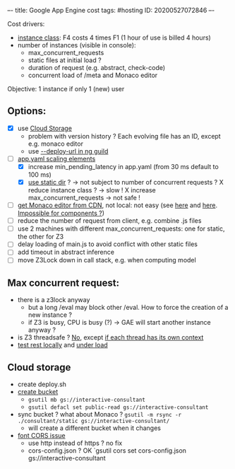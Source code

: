 –-
title: Google App Engine cost
tags: #hosting
   ID: 20200527072846
–-

Cost drivers:
* [instance class](https://cloud.google.com/appengine/docs/standard): F4 costs 4 times F1 (1 hour of use is billed 4 hours)
* number of instances (visible in console):
    * max_concurrent_requests
    * static files at initial load ?
    * duration of request (e.g. abstract, check-code)
    * concurrent load of /meta and Monaco editor

Objective: 1 instance if only 1 (new) user

## Options:
- [x] use [Cloud Storage](https://cloud.google.com/appengine/docs/standard/python3/serving-static-files)
    - problem with version history ?  Each evolving file has an ID, except e.g. monaco editor
    - use [--deploy-url in ng guild](https://stackoverflow.com/questions/46613816/how-to-deploy-angular-4-front-end-to-cdn)
- [ ] [app.yaml scaling elements](https://cloud.google.com/appengine/docs/standard/python3/config/appref#scaling_elements)
    - [x] increase min_pending_latency in app.yaml (from 30 ms default to 100 ms)
    - [x] [use static dir](https://cloud.google.com/appengine/docs/standard/python3/serving-static-files#configuring_your_static_file_handlers) ?  → not subject to number of concurrent requests ?
    X reduce instance class ?  → slow !
    X increase max_concurrent_requests → not safe !
- [ ] [get Monaco editor from CDN](https://stackoverflow.com/questions/51484076/angular-include-cdn-in-component-usage/51534969), not local: not easy (see [here](https://www.ngdevelop.tech/loading-external-libraries-from-cdn-in-angular-application/) and [here](https://medium.com/lacolaco-blog/use-ionic-components-as-web-components-in-angular-2eee2178d5be).  [Impossible for components ?](https://www.reddit.com/r/angularjs/comments/507c9f/including_angular_2_components_from_a_cdn/))
- [ ] reduce the number of request from client, e.g. combine .js files
- [ ] use 2 machines with different max_concurrent_requests: one for static, the other for Z3
- [ ] delay loading of main.js to avoid conflict with other static files
- [ ] add timeout in abstract inference
- [ ] move Z3Lock down in call stack, e.g. when computing model

## Max concurrent request:
* there is a z3lock anyway
    * but a long /eval may block other /eval.  How to force the creation of a new instance ?
    * if Z3 is busy, CPU is busy (?) → GAE will start another instance anyway ?
* is Z3 threadsafe ? [No](https://stackoverflow.com/questions/28558180/is-z3-python-interface-threadsafe), except [if each thread has its own context](https://stackoverflow.com/questions/25542200/multi-threaded-z3)
* [test rest locally](https://flask.palletsprojects.com/en/1.1.x/testing/)  and [under load](https://locust.io/)

## Cloud storage
* create deploy.sh
* [create bucket](https://cloud.google.com/appengine/docs/standard/python3/serving-static-files)
    * `gsutil mb gs://interactive-consultant`
    * `gsutil defacl set public-read gs://interactive-consultant`
* sync bucket ? what about Monaco ? `gsutil -m rsync -r ./consultant/static gs://interactive-consultant/`
    * will create a different bucket when it changes
* [font CORS issue](https://stackoverflow.com/questions/33242062/google-cloud-storage-fonts-cors-issue)
    * use http instead of https ? no fix
    * cors-config.json ?  OK   `gsutil cors set cors-config.json gs://interactive-consultant
